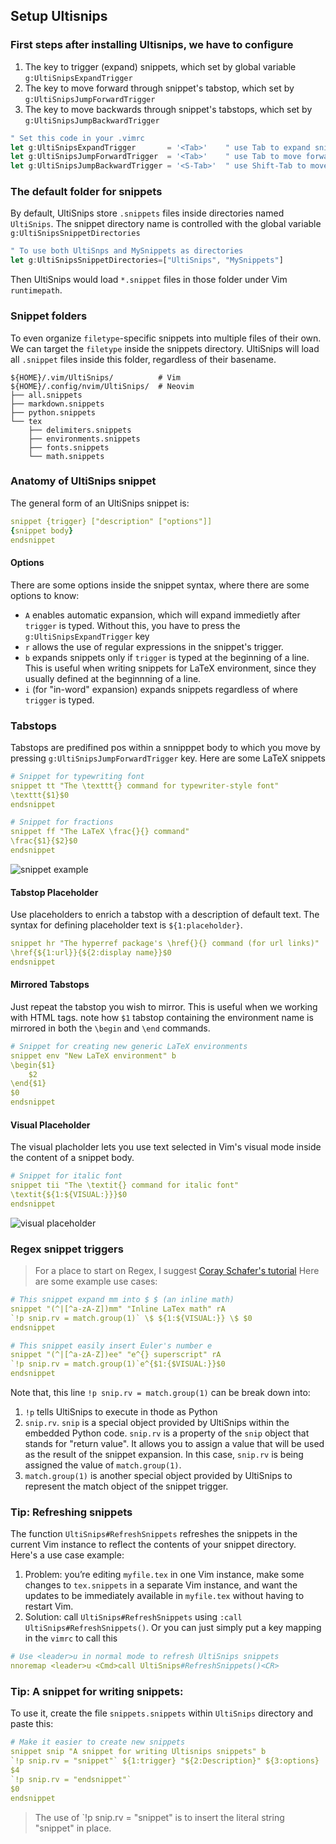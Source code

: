 ## Setup Ultisnips

### First steps after installing Ultisnips, we have to configure
1. The key to trigger (expand) snippets, which set by global variable `g:UltiSnipsExpandTrigger`
2. The key to move forward through snippet's tabstop, which set by `g:UltiSnipsJumpForwardTrigger`
3. The key to move backwards through snippet's tabstops, which set by `g:UltiSnipsJumpBackwardTrigger`
```js
" Set this code in your .vimrc
let g:UltiSnipsExpandTrigger       = '<Tab>'    " use Tab to expand snippets
let g:UltiSnipsJumpForwardTrigger  = '<Tab>'    " use Tab to move forward through tabstops
let g:UltiSnipsJumpBackwardTrigger = '<S-Tab>'  " use Shift-Tab to move backward through tabstops
```

### The default folder for snippets
By default, UltiSnips store `.snippets` files inside directories named `UltiSnips`. The snippet directory name is controlled with the global variable `g:UltiSnipsSnippetDirectories`
```js
" To use both UltiSnps and MySnippets as directories
let g:UltiSnipsSnippetDirectories=["UltiSnips", "MySnippets"]
```
Then UltiSnips would load `*.snippet` files in those folder under Vim `runtimepath`.

### Snippet folders
To even organize `filetype`-specific snippets into multiple files of their own. We can target the `filetype` inside the snippets directory. UltiSnips will load all `.snippet` files inside this folder, regardless of their basename.
```
${HOME}/.vim/UltiSnips/          # Vim
${HOME}/.config/nvim/UltiSnips/  # Neovim
├── all.snippets
├── markdown.snippets
├── python.snippets
└── tex
    ├── delimiters.snippets
    ├── environments.snippets
    ├── fonts.snippets
    └── math.snippets
```

### Anatomy of UltiSnips snippet
The general form of an UltiSnips snippet is:
```yaml
snippet {trigger} ["description" ["options"]]
{snippet body}
endsnippet
```
#### Options
There are some options inside the snippet syntax, where there are some options to know:
- `A` enables automatic expansion, which will expand immedietly after `trigger` is typed. Without this, you have to press the `g:UltiSnipsExpandTrigger` key
- `r` allows the use of regular expressions in the snippet's trigger.
- `b` expands snippets only if `trigger` is typed at the beginning of a line. This is useful when writing snippets for LaTeX environment, since they usually defined at the beginnning of a line.
- `i` (for "in-word" expansion) expands snippets regardless of where `trigger` is typed.

### Tabstops
Tabstops are predifined pos within a snnipppet body to which you move by pressing `g:UltiSnipsJumpForwardTrigger` key. Here are some LaTeX snippets
```yaml
# Snippet for typewriting font
snippet tt "The \texttt{} command for typewriter-style font"
\texttt{$1}$0
endsnippet

# Snippet for fractions
snippet ff "The LaTeX \frac{}{} command"
\frac{$1}{$2}$0
endsnippet
```
![snippet example](https://www.ejmastnak.com/images/vim-latex/snippets/texttt-frac.gif)

#### Tabstop Placeholder
Use placeholders to enrich a tabstop with a description of default text. The syntax for defining placeholder text is `${1:placeholder}`.
```yaml
snippet hr "The hyperref package's \href{}{} command (for url links)"
\href{${1:url}}{${2:display name}}$0
endsnippet
```

#### Mirrored Tabstops
Just repeat the tabstop you wish to mirror. This is useful when we working with HTML tags. note how `$1` tabstop containing the environment name is mirrored in both the `\begin` and `\end` commands.
```yaml
# Snippet for creating new generic LaTeX environments
snippet env "New LaTeX environment" b
\begin{$1}
    $2
\end{$1}
$0
endsnippet
```

#### Visual Placeholder
The visual placholder lets you use text selected in Vim's visual mode inside the content of a snippet body.
```yaml
# Snippet for italic font
snippet tii "The \textit{} command for italic font"
\textit{${1:${VISUAL:}}}$0
endsnippet
```
![visual placeholder](https://www.ejmastnak.com/images/vim-latex/snippets/visual-placeholder.gif)

### Regex snippet triggers
> For a place to start on Regex, I suggest [Coray Schafer's tutorial](https://www.youtube.com/watch?v=sa-TUpSx1JA)
Here are some example use cases:
```yaml
# This snippet expand mm into $ $ (an inline math)
snippet "(^|[^a-zA-Z])mm" "Inline LaTex math" rA
`!p snip.rv = match.group(1)` \$ ${1:${VISUAL:}} \$ $0
endsnippet
```
```yaml
# This snippet easily insert Euler's number e
snippet "(^|[^a-zA-Z])ee" "e^{} superscript" rA
`!p snip.rv = match.group(1)`e^{$1:{$VISUAL:}}$0
endsnippet
```
Note that, this line `!p snip.rv = match.group(1)` can be break down into:
1. `!p` tells UltiSnips to execute in thode as Python
2. `snip.rv`. `snip` is a special object provided by UltiSnips within the embedded Python code. `snip.rv` is a property of the `snip` object that stands for "return value". It allows you to assign a value that will be used as the result of the snippet expansion. In this case, `snip.rv` is being assigned the value of `match.group(1)`.
3. `match.group(1)` is another special object provided by UltiSnips to represent the match object of the snippet trigger.

### Tip: Refreshing snippets
The function `UltiSnips#RefreshSnippets` refreshes the snippets in the current Vim instance to reflect the contents of your snippet directory. Here's a use case example:
1. Problem: you’re editing `myfile.tex` in one Vim instance, make some changes to `tex.snippets` in a separate Vim instance, and want the updates to be immediately available in `myfile.tex` without having to restart Vim.
2. Solution: call `UltiSnips#RefreshSnippets` using `:call UltiSnips#RefreshSnippets()`.
Or you can just simply put a key mapping in the `vimrc` to call this
```yaml
# Use <leader>u in normal mode to refresh UltiSnips snippets
nnoremap <leader>u <Cmd>call UltiSnips#RefreshSnippets()<CR>
```

### Tip: A snippet for writing snippets:
To use it, create the file `snippets.snippets` within `UltiSnips` directory and paste this:
```yaml
# Make it easier to create new snippets
snippet snip "A snippet for writing Ultisnips snippets" b
`!p snip.rv = "snippet"` ${1:trigger} "${2:Description}" ${3:options}
$4
`!p snip.rv = "endsnippet"`
$0
endsnippet
```
> The use of `!p snip.rv = "snippet" is to insert the literal string "snippet" in place.

